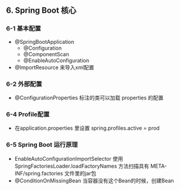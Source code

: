 ## 6. Spring Boot 核心

### 6-1 基本配置

- @SpringBootApplication
  - @Configuration
  - @ComponentScan
  - @EnableAutoConfiguration
- @ImportResource 来导入xml配置

### 6-2 外部配置

- @ConfigurationProperties 标注的类可以加载 properties 的配置

### 6-4 Profile配置

- 在application.properties 里设置 spring.profiles.active = prod

### 6-5 Spring Boot 运行原理

- EnableAutoConfigurationImportSelector 使用 SpringFactoriesLoader.loadFactoryNames 方法扫描具有 META-INF/spring.factories 文件里的jar包
- @ConditionOnMissingBean 当容器没有这个Bean的时候，创建Bean
